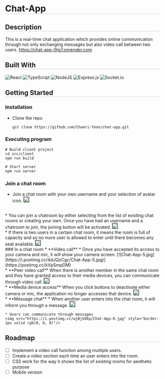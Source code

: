 <h1 style="border-bottom: 1px solid rgb(204, 204, 204)"> Chat-App </h1>

<h2 style="border-bottom: 1px solid rgb(204, 204, 204)"> Description </h2>

This is a real-time chat application which provides online communication through not only exchanging messages but also video call between two users.
https://chat-app-0tg7.onrender.com

<h2 style="border-bottom: 1px solid rgb(204, 204, 204)"> Built With </h2>

![React](https://img.shields.io/badge/react-%2320232a.svg?style=for-the-badge&logo=react&logoColor=%2361DAFB)
![TypeScript](https://img.shields.io/badge/typescript-%23007ACC.svg?style=for-the-badge&logo=typescript&logoColor=white)
![NodeJS](https://img.shields.io/badge/node.js-6DA55F?style=for-the-badge&logo=node.js&logoColor=white)
![Express.js](https://img.shields.io/badge/express.js-%23404d59.svg?style=for-the-badge&logo=express&logoColor=%2361DAFB)
![Socket.io](https://img.shields.io/badge/Socket.io-black?style=for-the-badge&logo=socket.io&badgeColor=010101)

<h2 style="border-bottom: 1px solid rgb(204, 204, 204)"> Getting Started </h2>

### Installation
* Clone the repo
    ```
    git clone https://github.com/Chaeri-Yoon/chat-app.git
    ```

### Executing program
    # Build client project
    cd src/client
    npm run build

    # Start server
    npm run server

### Join a chat room
* Join a chat room with your own username and your selection of avatar icon.
    <img src="https://i.postimg.cc/656FBS4y/Chat-App-2.jpg" style="border: 1px solid rgb(0, 0, 0)"/>   
<br>
* You can join a chatroom by either selecting from the list of existing chat rooms or creating your own. Once you have had an username and a chatroom to join, the joining button will be activated.
    <img src="https://i.postimg.cc/pVn8SXLZ/Chat-App-4.jpg" style="border: 1px solid rgb(0, 0, 0)"/>   
<br>
* If there is two users in a certain chat room, it means the room is full of capacity and so no more user is allowed to enter until there becomes any seat available.
    <img src="https://i.postimg.cc/pXJ9N9bD/Chat-App-9.jpg" style="border: 1px solid rgb(0, 0, 0)"/>  
<br>
### In a chat room
* **Video call**
    * Once you have accepted its access to your camera and mic, it will show your camera screen. 
    [![Chat-App-5.jpg](https://i.postimg.cc/4dJQzCgc/Chat-App-5.jpg)](https://postimg.cc/kVpSmpDM)
    <br>
    * **Peer video call**
        When there is another member in the same chat room and they have granted access to their media devices, you can communicate through video call.
        <img src="https://i.postimg.cc/26LmCt1s/Chat-App-6.jpg" style="border: 1px solid rgb(0, 0, 0)"/>   
    <br>
    * **Media device access**
        When you click buttons to deactivate either camera or mic, the application no longer accesses that device.
        <img src="https://i.postimg.cc/D0Q9Z3nM/Chat-App-7.jpg" style="border: 1px solid rgb(0, 0, 0)"/>    
    <br>
* **Message chat**
    * When another user enters into the chat room, it will inform you through a message.
    <img src="https://i.postimg.cc/26LmCt1s/Chat-App-6.jpg" style="border: 1px solid rgb(0, 0, 0)"/>
    <br>

    * Users can communicate through messages
    <img src="https://i.postimg.cc/wjBjS0kp/Chat-App-8.jpg" style="border: 1px solid rgb(0, 0, 0)"/>

<h2 style="border-bottom: 1px solid rgb(204, 204, 204)"> Roadmap </h2>

- [ ] Implement a video call function among multiple users.
- [ ] Create a video section each time an user enters into the room.
- [ ] CSS work for the way it shows the list of existing rooms for aesthetic purpose
- [ ] Mobile version